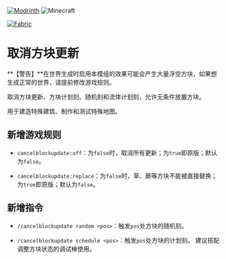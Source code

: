 [![Modrinth](https://img.shields.io/modrinth/dt/cancel-block-update?logo=modrinth&label=&suffix=%20&style=flat&color=242629&labelColor=5ca424&logoColor=1c1c1c)](https://modrinth.com/mod/cancel-block-update)
![Minecraft](https://img.shields.io/badge/Available%20for-MC%201.19~1.20.1-c70039)

[![Fabric](https://cdn.discordapp.com/attachments/705864145169416313/969720133998239794/fabric_supported.png)](https://fabricmc.net/)

# 取消方块更新

**【警告】**在世界生成时启用本模组的效果可能会产生大量浮空方块，如果想生成正常的世界，请提前修改游戏规则。

取消方块更新、方块计划刻、随机刻和流体计划刻，允许无条件放置方块。

用于建造特殊建筑、制作和测试特殊地图。

## 新增游戏规则

- `cancelblockupdate:off`：为`false`时，取消所有更新；为`true`即原版；默认为`false`。

- `cancelblockupdate:replace`：为`false`时，草、蕨等方块不能被直接替换；为`true`即原版；默认为`false`。

## 新增指令

- `/cancelblockupdate random <pos>`：触发`pos`处方块的随机刻。

- `/cancelblockupdate schedule <pos>`：触发`pos`处方块的计划刻。
  建议搭配调整方块状态的调试棒使用。
